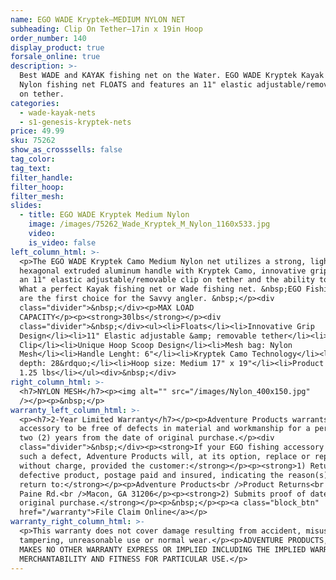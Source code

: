 ```yaml
---
name: EGO WADE Kryptek—MEDIUM NYLON NET
subheading: Clip On Tether—17in x 19in Hoop
order_number: 140
display_product: true
forsale_online: true
description: >-
  Best WADE and KAYAK fishing net on the Water. EGO WADE Kryptek Kayak Medium
  Nylon fishing net FLOATS and features an 11" elastic adjustable/removable clip
  on tether.
categories:
  - wade-kayak-nets
  - s1-genesis-kryptek-nets
price: 49.99
sku: 75262
show_as_crosssells: false
tag_color:
tag_text:
filter_handle:
filter_hoop:
filter_mesh:
slides:
  - title: EGO WADE Kryptek Medium Nylon
    image: /images/75262_Wade_Kryptek_M_Nylon_1160x533.jpg
    video:
    is_video: false
left_column_html: >-
  <p>The EGO WADE Kryptek Camo Medium Nylon net utilizes a strong, lightweight
  hexagonal extruded aluminum handle with Kryptek Camo, innovative grip design,
  an 11" elastic adjustable/removable clip on tether and the ability to float.
  What a perfect Kayak fishing net or Wade fishing net. &nbsp;EGO Fishing Nets
  are the first choice for the Savvy angler. &nbsp;</p><div
  class="divider">&nbsp;</div><p>MAX LOAD
  CAPACITY</p><p><strong>30lbs</strong></p><div
  class="divider">&nbsp;</div><ul><li>Floats</li><li>Innovative Grip
  Design</li><li>11" Elastic adjustable &amp; removable tether</li><li>Aluminum
  Clip</li><li>Unique Hoop Scoop Design</li><li>Mesh bag: Nylon
  Mesh</li><li>Handle Lenght: 6"</li><li>Kryptek Camo Technology</li><li>Bag
  depth: 28&rdquo;</li><li>Hoop size: Medium 17" x 19"</li><li>Product Weight:
  1.25 lbs</li></ul><div>&nbsp;</div>
right_column_html: >-
  <h7>NYLON MESH</h7><p><img alt="" src="/images/Nylon_400x150.jpg"
  /></p><p>&nbsp;</p>
warranty_left_column_html: >-
  <p><h7>2-Year Limited Warranty</h7></p><p>Adventure Products warrants your EGO
  accessory to be free of defects in material and workmanship for a period of
  two (2) years from the date of original purchase.</p><div
  class="divider">&nbsp;</div><p><strong>If your EGO fishing accessory exhibits
  such a defect, Adventure Products will, at its option, replace or repair it
  without charge, provided the customer:</strong></p><p><strong>1) Returns the
  defective product, postage paid and insured, indicating the reason(s) for the
  return to:</strong></p><p>Adventure Products<br />Product Returns<br />889 Guy
  Paine Rd.<br />Macon, GA 31206</p><p><strong>2) Submits proof of date of
  original purchase.</strong></p><p>&nbsp;</p><p><a class="block_btn"
  href="/warranty">File Claim Online</a></p>
warranty_right_column_html: >-
  <p>This warranty does not cover damage resulting from accident, misuse, abuse,
  tampering, unreasonable use or normal wear.</p><p>ADVENTURE PRODUCTS, INC.
  MAKES NO OTHER WARRANTY EXPRESS OR IMPLIED INCLUDING THE IMPLIED WARRANTIES OF
  MERCHANTABILITY AND FITNESS FOR PARTICULAR USE.</p>
---
```

